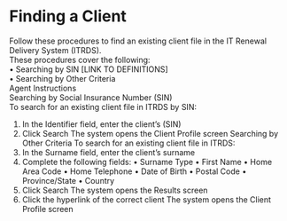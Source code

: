 # Finding a Client       

Follow these procedures to find an existing client file in the IT Renewal Delivery System (ITRDS).       
These procedures cover the following:      
•	Searching by SIN [LINK TO DEFINITIONS]    
•	Searching by Other Criteria     
Agent Instructions       
Searching by Social Insurance Number (SIN)  
To search for an existing client file in ITRDS by SIN:
1.	In the Identifier field, enter the client’s (SIN) 
2.	Click Search
The system opens the Client Profile screen 
Searching by Other Criteria
To search for an existing client file in ITRDS:
1.	In the Surname field, enter the client’s surname
2.	Complete the following fields:
•	Surname Type
•	First Name
•	Home Area Code
•	Home Telephone
•	Date of Birth
•	Postal Code
•	Province/State
•	Country
3.	Click Search
The system opens the Results screen
4.	Click the hyperlink of the correct client
The system opens the Client Profile screen